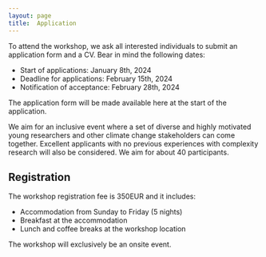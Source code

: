 ```yaml
---
layout: page
title:  Application
---
```


To attend the workshop, we ask all interested individuals to submit an application form and a CV. Bear in mind the following dates:

- Start of applications: January 8th, 2024
- Deadline for applications: February 15th, 2024
- Notification of acceptance: February 28th, 2024

The application form will be made available here at the start of the application.

We aim for an inclusive event where a set of diverse and highly motivated young researchers and other climate change stakeholders can come together. Excellent applicants with no previous experiences with complexity research will also be considered. We aim for about 40 participants.

## Registration

The workshop registration fee is 350EUR and it includes:
- Accommodation from Sunday to Friday (5 nights)
- Breakfast at the accommodation
- Lunch and coffee breaks at the workshop location
<!--- - Social Dinner on Thursday --->

The workshop will exclusively be an onsite event.

<!--- 
## Accommodation

We will provide you with shared rooms of 4-people at [Generator Hostel](https://staygenerator.com/hostels/amsterdam) in Oosterpark. We will split the rooms based on sex. If you prefer a different arrangement, please send us an email to [wwcs2023amsterdam@gmail.com](mailto:wwcs2023amsterdam@gmail.com). In case you prefer to have a single room, we ask you to arrange it yourself at [Generator Hostel](https://staygenerator.com/hostels/amsterdam).
--->

<!--- 
## Travel Grant

We hope to enable all students independent of financial means to attend the winter school. Therefore, we have reserved a limited budget for travel grants. Please send us an email with a motivation (200 words) and a list of needed funds to our email address [acscc@protonmail.com](mailto:acscc@protonmail.com). With the acceptance letter, we will notify you with how much money we can support you. In case the required budget exceeds the available funds, we might not be able to cover all your needed costs.
--->
